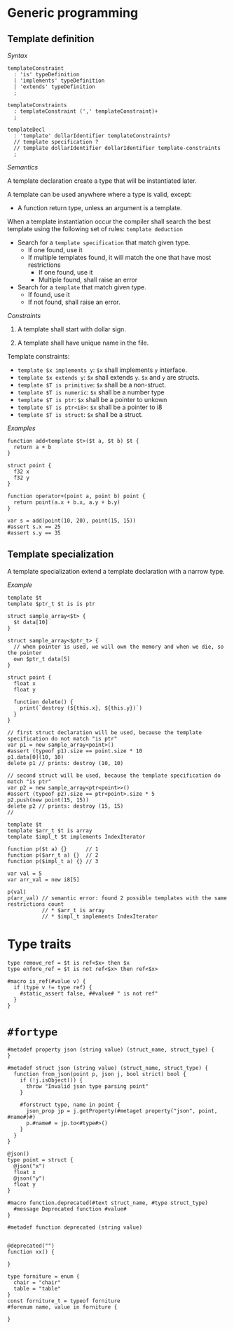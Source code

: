 # Generic programming

<!-- definition -->

## Template definition

*Syntax*

```syntax
templateConstraint
  : 'is' typeDefinition
  | 'implements' typeDefinition
  | 'extends' typeDefinition
  ;

templateConstraints
  : templateConstraint (',' templateConstraint)+
  ;

templateDecl
  : 'template' dollarIdentifier templateConstraints?
  // template specification ?
  // template dollarIdentifier dollarIdentifier template-constraints
  ;
```

*Semantics*

A template declaration create a type that will be instantiated later.

A template can be used anywhere where a type is valid, except:
* A function return type, unless an argument is a template.

When a template instantiation occur the compiler shall search the best
template using the following set of rules: `template deduction`

* Search for a `template specification` that match given type.
  * If one found, use it
  * If multiple templates found, it will match the one that have most restrictions
    * If one found, use it
    * Multiple found, shall raise an error
* Search for a `template` that match given type.
  * If found, use it
  * If not found, shall raise an error.


*Constraints*

1. A template shall start with dollar sign.

2. A template shall have unique name in the file.

<!-- Template names are private to the file. -->

Template constraints:

* `template $x implements y`: `$x` shall implements `y` interface.
* `template $x extends y`: `$x` shall extends `y`. `$x` and `y` are structs.
* `template $T is primitive`: `$x` shall be a non-struct.
* `template $T is numeric`: `$x` shall be a number type
* `template $T is ptr`: `$x` shall be a pointer to unkown
* `template $T is ptr<i8>`: `$x` shall be a pointer to i8
* `template $T is struct`: `$x` shall be a struct.

*Examples*

```language
function add<template $t>($t a, $t b) $t {
  return a + b
}

struct point {
  f32 x
  f32 y
}

function operator+(point a, point b) point {
  return point(a.x + b.x, a.y + b.y)
}

var s = add(point(10, 20), point(15, 15))
#assert s.x == 25
#assert s.y == 35
```

## Template specialization

A template specialization extend a template declaration with a narrow type.

*Example*

```language
template $t
template $ptr_t $t is is ptr

struct sample_array<$t> {
  $t data[10]
}

struct sample_array<$ptr_t> {
  // when pointer is used, we will own the memory and when we die, so the pointer
  own $ptr_t data[5]
}

struct point {
  float x
  float y

  function delete() {
    print(`destroy (${this.x}, ${this.y})`)
  }
}

// first struct declaration will be used, because the template specification do not match "is ptr"
var p1 = new sample_array<point>()
#assert (typeof p1).size == point.size * 10
p1.data[0](10, 10)
delete p1 // prints: destroy (10, 10)

// second struct will be used, because the template specification do match "is ptr"
var p2 = new sample_array<ptr<point>>()
#assert (typeof p2).size == ptr<point>.size * 5
p2.push(new point(15, 15))
delete p2 // prints: destroy (15, 15)
//
```

```language
template $t
template $arr_t $t is array
template $impl_t $t implements IndexIterator

function p($t a) {}      // 1
function p($arr_t a) {}  // 2
function p($impl_t a) {} // 3

var val = 5
var arr_val = new i8[5]

p(val)
p(arr_val) // semantic error: found 2 possible templates with the same restrictions count
           // * $arr_t is array
           // * $impl_t implements IndexIterator
```


# Type traits

```
type remove_ref = $t is ref<$x> then $x
type enfore_ref = $t is not ref<$x> then ref<$x>

#macro is_ref(#value v) {
  if (type v != type ref) {
    #static_assert false, ##value# " is not ref"
  }
}
```





# `#fortype`


```language
#metadef property json (string value) (struct_name, struct_type) {
}

#metadef struct json (string value) (struct_name, struct_type) {
  function from_json(point p, json j, bool strict) bool {
    if (!j.isObject()) {
      throw "Invalid json type parsing point"
    }

    #forstruct type, name in point {
      json_prop jp = j.getProperty(#metaget property("json", point, #name#)#)
      p.#name# = jp.to<#type#>()
    }
  }
}

@json()
type point = struct {
  @json("x")
  float x
  @json("y")
  float y
}

```

```language
#macro function.deprecated(#text struct_name, #type struct_type)
  #message Deprecated function #value#
}

#metadef function deprecated (string value)


@deprecated("")
function xx() {

}

```

```language
type forniture = enum {
  chair = "chair"
  table = "table"
}
const forniture_t = typeof forniture
#forenum name, value in forniture {

}
```



